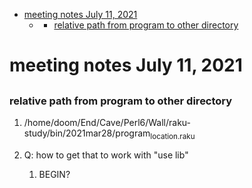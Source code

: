 - [meeting notes July 11, 2021](#org22151f8)
  - [](#org6a69bf8)
    - [relative path from program to other directory](#org4b7b1d2)


<a id="org22151f8"></a>

# meeting notes July 11, 2021


<a id="org6a69bf8"></a>

## 


<a id="org4b7b1d2"></a>

### relative path from program to other directory

1.  /home/doom/End/Cave/Perl6/Wall/raku-study/bin/2021mar28/program<sub>location.raku</sub>

2.  Q: how to get that to work with "use lib"

    1.  BEGIN?
